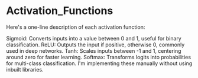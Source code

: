 # Activation_Functions
Here's a one-line description of each activation function:

Sigmoid: Converts inputs into a value between 0 and 1, useful for binary classification.
ReLU: Outputs the input if positive, otherwise 0, commonly used in deep networks.
Tanh: Scales inputs between -1 and 1, centering around zero for faster learning.
Softmax: Transforms logits into probabilities for multi-class classification.
I'm implementing these manually without using inbuilt libraries.
